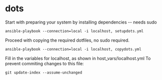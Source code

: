# dots
Start with preparing your system by installing dependencies -- needs sudo

```
ansible-playbook --connection=local -i localhost, setupdots.yml
```

Proceed with copying the required dotfiles, no sudo required.

```
ansible-playbook --connection=local -i localhost, copydots.yml
```

Fill in the variables for localhost, as shown in host_vars/localhost.yml
To prevent commiting changes to this file:

```
git update-index --assume-unchanged
```
